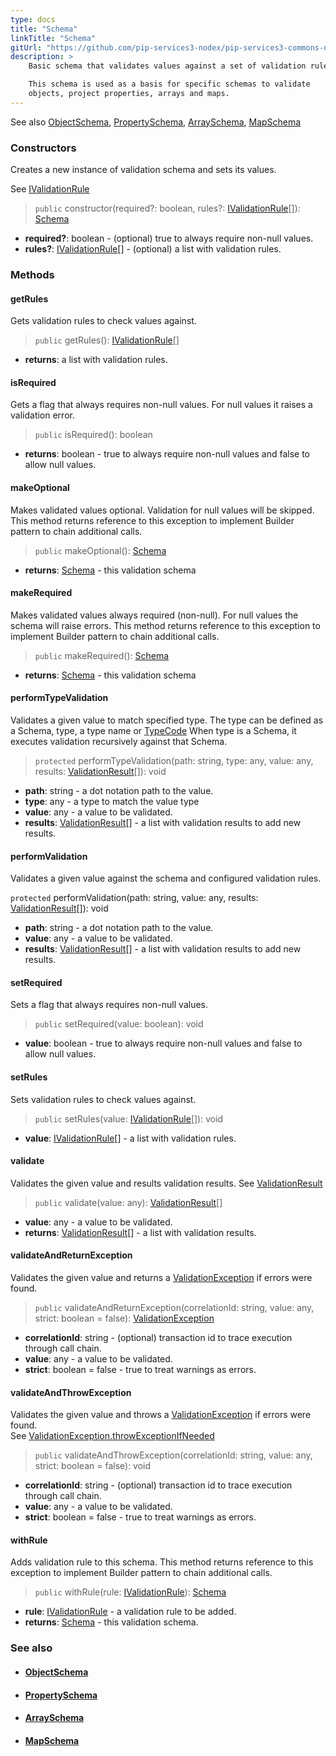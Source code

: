 ```yaml
---
type: docs
title: "Schema"
linkTitle: "Schema"
gitUrl: "https://github.com/pip-services3-nodex/pip-services3-commons-nodex"
description: >
    Basic schema that validates values against a set of validation rules.

    This schema is used as a basis for specific schemas to validate 
    objects, project properties, arrays and maps.
---
```


See also [ObjectSchema](../object_schema), [PropertySchema](../property_schema), 
[ArraySchema](../array_schema), [MapSchema](../map_schema)

### Constructors
Creates a new instance of validation schema and sets its values.

See [IValidationRule](../ivalidation_rule)

> `public` constructor(required?: boolean, rules?: [IValidationRule](../ivalidation_rule)[]): [Schema]()

- **required?**: boolean - (optional) true to always require non-null values.
- **rules?**: [IValidationRule](../ivalidation_rule)[] - (optional) a list with validation rules.


### Methods

#### getRules
Gets validation rules to check values against.

> `public` getRules(): [IValidationRule](../ivalidation_rule)[]

- **returns**: a list with validation rules.

#### isRequired
Gets a flag that always requires non-null values.
For null values it raises a validation error.

> `public` isRequired(): boolean

- **returns**: boolean - true to always require non-null values and false to allow null values.

#### makeOptional
Makes validated values optional.
Validation for null values will be skipped.
This method returns reference to this exception to implement Builder pattern
to chain additional calls.

> `public` makeOptional(): [Schema]()

- **returns**: [Schema]() - this validation schema


#### makeRequired
Makes validated values always required (non-null).
For null values the schema will raise errors.
This method returns reference to this exception to implement Builder pattern
to chain additional calls.

> `public` makeRequired(): [Schema]()

- **returns**: [Schema]() - this validation schema

#### performTypeValidation
Validates a given value to match specified type.
The type can be defined as a Schema, type, a type name or [TypeCode](../convert/type_code)
When type is a Schema, it executes validation recursively against that Schema.

> `protected` performTypeValidation(path: string, type: any, value: any, results: [ValidationResult](../validation_result)[]): void

- **path**: string - a dot notation path to the value.
- **type**: any - a type to match the value type
- **value**: any - a value to be validated.
- **results**: [ValidationResult](../validation_result)[] - a list with validation results to add new results.

#### performValidation
Validates a given value against the schema and configured validation rules.

`protected` performValidation(path: string, value: any, results: [ValidationResult](../validation_result)[]): void

- **path**: string - a dot notation path to the value.
- **value**: any - a value to be validated.
- **results**: [ValidationResult](../validation_result)[] - a list with validation results to add new results.

#### setRequired
Sets a flag that always requires non-null values.

> `public` setRequired(value: boolean): void

- **value**: boolean - true to always require non-null values and false to allow null values.

#### setRules
Sets validation rules to check values against.

> `public` setRules(value: [IValidationRule](../ivalidation_rule)[]): void

- **value**: [IValidationRule](../ivalidation_rule)[] - a list with validation rules.


#### validate
Validates the given value and results validation results.
See [ValidationResult](../validation_result)

> `public` validate(value: any): [ValidationResult](../validation_result)[]

- **value**: any - a value to be validated.
- **returns**: [ValidationResult](../validation_result)[] - a list with validation results.


#### validateAndReturnException
Validates the given value and returns a [ValidationException](../validation_exception) if errors were found.

> `public` validateAndReturnException(correlationId: string, value: any, strict: boolean = false): [ValidationException](../validation_exception)

- **correlationId**: string - (optional) transaction id to trace execution through call chain.
- **value**: any -  a value to be validated.
- **strict**: boolean = false - true to treat warnings as errors.

#### validateAndThrowException
Validates the given value and throws a [ValidationException](../validation_exception) if errors were found.  
See [ValidationException.throwExceptionIfNeeded](../validation_exception/#throwexceptionifneeded)

> `public` validateAndThrowException(correlationId: string, value: any, strict: boolean = false): void

- **correlationId**: string - (optional) transaction id to trace execution through call chain.
- **value**: any - a value to be validated.
- **strict**: boolean = false - true to treat warnings as errors.


#### withRule
Adds validation rule to this schema.
This method returns reference to this exception to implement Builder pattern
to chain additional calls.

> `public` withRule(rule: [IValidationRule](../ivalidation_rule)): [Schema]()

- **rule**: [IValidationRule](../ivalidation_rule) - a validation rule to be added.
- **returns**: [Schema]() - this validation schema.



### See also
- #### [ObjectSchema](../object_schema)
- #### [PropertySchema](../property_schema) 
- #### [ArraySchema](../array_schema)
- #### [MapSchema](../map_schema)
